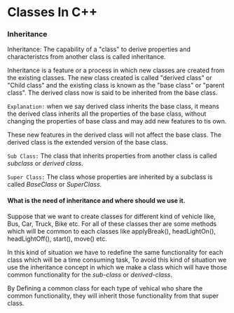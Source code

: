 # Classes In C++

### Inheritance 

Inheritance: The capability of a "class" to derive properties and characteristcs from another class is called inheritance. 

Inheritance is a feature or a process in which new classes are created from 
the existing classes. The new class created is called "derived class" or 
"Child class" and the existing class is known as the "base class" or 
"parent class". The derived class now is said to be inherited from the base 
class.

`Explanation:` when we say derived class inherits the base class, it means the derived class inherits all the properties of the base class, without changing the properties of base class and may add new features to tis own.

These new features in the derived class will not affect the base class. The derived class is the extended version of the base class.

`Sub Class:` The class that inherits properties from another class is called _subclass_ or _derived class_.

`Super Class:` The class whose properties are inherited by a subclass is called _BaseClass_ or _SuperClass_.

#### What is the need of inheritance and where should we use it.

Suppose that we want to create classes for different kind of vehicle like, Bus, Car, Truck, Bike etc. For all of these classes ther are some methods which will be common to each classes like applyBreak(), headLightOn(), headLightOff(), start(), move() etc. 

In this kind of situation we have to redefine the same functionality for each class which will be a time consuming task, To avoid this kind of situation we use the inheritance concept in which we make a class which will 
have those common functionality for the _sub-class_ or _derived-class_.

By Defining a common class for each type of vehical who share the common functionality, they will inherit those functionality from that super class.

